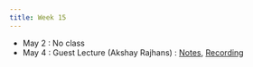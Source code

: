 ```yaml
---
title: Week 15
---
```


- May 2 : No class
- May 4 : Guest Lecture (Akshay Rajhans) : [Notes](#), [Recording](#)
